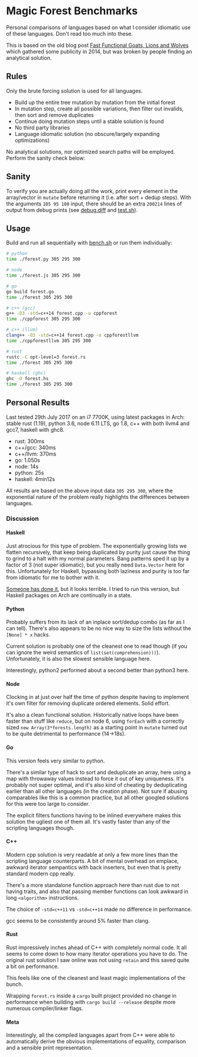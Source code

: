 # Magic Forest Benchmarks
Personal comparisons of languages based on what I consider idiomatic use of these languages. Don't read too much into these.

This is based on the old blog post [Fast Functional Goats, Lions and Wolves](http://unriskinsight.blogspot.co.uk/2014/06/fast-functional-goats-lions-and-wolves.html) which gathered some publicity in 2014, but was broken by people finding an analytical solution.

## Rules
Only the brute forcing solution is used for all languages.

- Build up the entire tree mutation by mutation from the initial forest
- In mutation step, create all possible variations, then filter out invalids, then sort and remove duplicates
- Continue doing mutation steps until a stable solution is found
- No third party libraries
- Language idiomatic solution (no obscure/largely expanding optimizations)

No analytical solutions, nor optimized search paths will be employed. Perform the sanity check below:

## Sanity
To verify you are actually doing all the work, print every element in the array/vector in `mutate` before returning it (i.e. after sort + dedup steps). With the arguments `105 95 100` input, there should be an extra `200214` lines of output from debug prints (see [debug.diff](./debug.diff) and [test.sh](./test.sh)).

## Usage
Build and run all sequentially with [bench.sh](./bench.sh) or run them individually:

```bash
# python
time ./forest.py 305 295 300

# node
time ./forest.js 305 295 300

# go
go build forest.go
time ./forest 305 295 300

# c++ (gcc)
g++ -O3 -std=c++14 forest.cpp -o cppforest
time ./cppforest 305 295 300

# c++ (llvm)
clang++ -O3 -std=c++14 forest.cpp -o cppforestllvm
time ./cppforestllvm 305 295 300

# rust
rustc -C opt-level=3 forest.rs
time ./forest 305 295 300

# haskell (ghc)
ghc -O forest.hs
time ./forest 305 295 300
```

## Personal Results
Last tested 29th July 2017 on an i7 7700K, using latest packages in Arch: stable rust (1.19), python 3.6, node 6.11 LTS, go 1.8, c++ with both llvm4 and gcc7, haskell with ghc8.

- rust: 300ms
- c++/gcc: 340ms
- c++/llvm: 370ms
- go: 1.050s
- node: 14s
- python: 25s
- haskell: 4min12s

All results are based on the above input data `305 295 300`, where the exponential nature of the problem really highlights the differences between languages.

### Discussion
#### Haskell
Just atrocious for this type of problem. The exponentially growing lists we flatten recursively, that keep being duplicated by purity just cause the thing to grind to a halt with my normal parameters. Bang patterns sped it up by a factor of 3 (not super idiomatic), but you really need `Data.Vector` here for this. Unfortunately for Haskell, bypassing both laziness and purity is too far from idiomatic for me to bother with it.

[Someone has done it](https://github.com/logicchains/MagicForest/blob/master/hsForest.hs), but it looks terrible. I tried to run this version, but Haskell packages on Arch are continually in a state.

#### Python
Probably suffers from its lack of an inplace sort/dedup combo (as far as I can tell). There's also appears to be no nice way to size the lists without the `[None] * x` hacks.

Current solution is probably one of the cleanest one to read though (if you can ignore the weird semantics of `list(set(comprehension)))`). Unfortunately, it is also the slowest sensible language here.

Interestingly, python2 performed about a second better than python3 here.

#### Node
Clocking in at just over half the time of python despite having to implement it's own filter for removing duplicate ordered elements. Solid effort.

It's also a clean functional solution. Historically native loops have been faster than stuff like `reduce`, but on node 6, using `forEach` with a correctly sized `new Array(3*forests.length)` as a starting point in `mutate` turned out to be quite detrimental to performance (14->18s).

#### Go
This version feels very similar to python.

There's a similar type of hack to sort and deduplicate an array, here using a map with throwaway values instead to force it out of key uniqueness. It's probably not super optimal, and it's also kind of cheating by deduplicating earlier than all other languages (in the creation phase). Not sure if abusing comparables like this is a common practice, but all other googled solutions for this were too large to consider.

The explicit filters functions having to be inlined everywhere makes this solution the ugliest one of them all. It's vastly faster than any of the scripting languages though.

#### C++
Modern cpp solution is very readable at only a few more lines than the scripting language counterparts. A bit of mental overhead on emplace, awkward iterator sempantics with back inserters, but even that is pretty standard modern cpp really.

There's a more standalone function approach here than rust due to not having traits, and also that passing member functions can look awkward in long `<algorithm>` instructions.

The choice of `-std=c++11` vs `-std=c++14` made no difference in performance.

gcc seems to be consistently around 5% faster than clang.

#### Rust
Rust impressively inches ahead of C++ with completely normal code. It all seems to come down to how many iterator operations you have to do. The original rust solution I saw online was not using `retain` and this saved quite a bit on performance.

This feels like one of the cleanest and least magic implementations of the bunch.

Wrapping `forest.rs` inside a `cargo` built project provided no change in performance when building with `cargo build --release` despite more numerous compiler/linker flags.

#### Meta
Interestingly, all the compiled languages apart from C++ were able to automatically derive the obvious implementations of equality, comparison and a sensible print representation.
